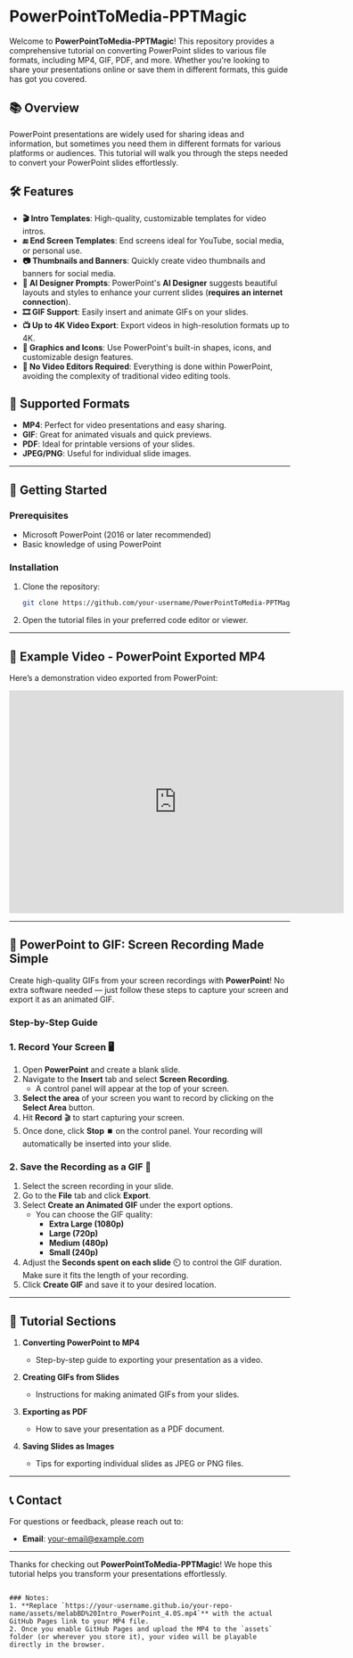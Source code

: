
# PowerPointToMedia-PPTMagic

Welcome to **PowerPointToMedia-PPTMagic**! This repository provides a comprehensive tutorial on converting PowerPoint slides to various file formats, including MP4, GIF, PDF, and more. Whether you're looking to share your presentations online or save them in different formats, this guide has got you covered.

## 📚 Overview

PowerPoint presentations are widely used for sharing ideas and information, but sometimes you need them in different formats for various platforms or audiences. This tutorial will walk you through the steps needed to convert your PowerPoint slides effortlessly.

## 🛠️ Features

- **🎬 Intro Templates**: High-quality, customizable templates for video intros.
- **🔚 End Screen Templates**: End screens ideal for YouTube, social media, or personal use.
- **📷 Thumbnails and Banners**: Quickly create video thumbnails and banners for social media.
- **🤖 AI Designer Prompts**: PowerPoint's **AI Designer** suggests beautiful layouts and styles to enhance your current slides (**requires an internet connection**).
- **🎞 GIF Support**: Easily insert and animate GIFs on your slides.
- **📺 Up to 4K Video Export**: Export videos in high-resolution formats up to 4K.
- **🎨 Graphics and Icons**: Use PowerPoint's built-in shapes, icons, and customizable design features.
- **🚫 No Video Editors Required**: Everything is done within PowerPoint, avoiding the complexity of traditional video editing tools.

## 🔧 Supported Formats

- **MP4**: Perfect for video presentations and easy sharing.
- **GIF**: Great for animated visuals and quick previews.
- **PDF**: Ideal for printable versions of your slides.
- **JPEG/PNG**: Useful for individual slide images.

---

## 📖 Getting Started

### Prerequisites

- Microsoft PowerPoint (2016 or later recommended)
- Basic knowledge of using PowerPoint

### Installation

1. Clone the repository:
   ```bash
   git clone https://github.com/your-username/PowerPointToMedia-PPTMagic.git
   ```
2. Open the tutorial files in your preferred code editor or viewer.

---

## 🎥 Example Video - PowerPoint Exported MP4

Here’s a demonstration video exported from PowerPoint:

<iframe width="600" height="400" src="https://your-username.github.io/your-repo-name/assets/melabBD%20Intro_PowerPoint_4.0S.mp4" frameborder="0" allowfullscreen></iframe>

---

## 🎥 PowerPoint to GIF: Screen Recording Made Simple

Create high-quality GIFs from your screen recordings with **PowerPoint**! No extra software needed — just follow these steps to capture your screen and export it as an animated GIF.

### Step-by-Step Guide

### 1. Record Your Screen 🖥️
1. Open **PowerPoint** and create a blank slide.
2. Navigate to the **Insert** tab and select **Screen Recording**.
   - A control panel will appear at the top of your screen.
3. **Select the area** of your screen you want to record by clicking on the **Select Area** button.
4. Hit **Record** 🎬 to start capturing your screen.
5. Once done, click **Stop** ⏹️ on the control panel. Your recording will automatically be inserted into your slide.

### 2. Save the Recording as a GIF 🌟
1. Select the screen recording in your slide.
2. Go to the **File** tab and click **Export**.
3. Select **Create an Animated GIF** under the export options.
   - You can choose the GIF quality:
     - **Extra Large (1080p)**
     - **Large (720p)**
     - **Medium (480p)**
     - **Small (240p)**
4. Adjust the **Seconds spent on each slide** ⏲️ to control the GIF duration. Make sure it fits the length of your recording.
5. Click **Create GIF** and save it to your desired location.

---

## 📖 Tutorial Sections

1. **Converting PowerPoint to MP4**
   - Step-by-step guide to exporting your presentation as a video.

2. **Creating GIFs from Slides**
   - Instructions for making animated GIFs from your slides.
   
3. **Exporting as PDF**
   - How to save your presentation as a PDF document.
   
4. **Saving Slides as Images**
   - Tips for exporting individual slides as JPEG or PNG files.

---

## 📞 Contact

For questions or feedback, please reach out to:

- **Email**: [your-email@example.com](mailto:your-email@example.com)

---

Thanks for checking out **PowerPointToMedia-PPTMagic**! We hope this tutorial helps you transform your presentations effortlessly.
```

### Notes:
1. **Replace `https://your-username.github.io/your-repo-name/assets/melabBD%20Intro_PowerPoint_4.0S.mp4`** with the actual GitHub Pages link to your MP4 file.
2. Once you enable GitHub Pages and upload the MP4 to the `assets` folder (or wherever you store it), your video will be playable directly in the browser.

